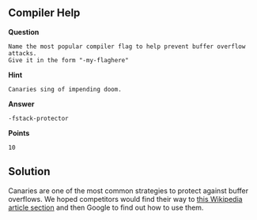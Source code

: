 ## Compiler Help

__Question__

```
Name the most popular compiler flag to help prevent buffer overflow attacks.
Give it in the form "-my-flaghere"
```

__Hint__

```
Canaries sing of impending doom.
```

__Answer__

```
-fstack-protector
```

__Points__

```
10
```

## Solution

Canaries are one of the most common strategies to protect against 
buffer overflows. We hoped competitors would find their way
to [this Wikipedia article section](https://www.wikiwand.com/en/Buffer_overflow_protection#/Canaries) and then Google to find out 
how to use them.


